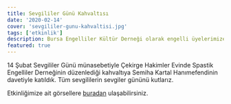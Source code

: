 ```yaml
---
title: Sevgililer Günü Kahvaltısı
date: '2020-02-14'
cover: 'sevgililer-gunu-kahvaltisi.jpg'
tags: ['etkinlik']
description: Bursa Engelliler Kültür Derneği olarak engelli üyelerimize motivasyon olması amacıyla sevgililer gününde kahvaltı etkinliği gerçekleştirdik.
featured: true
---
```


14 Şubat Sevgililer Günü münasebetiyle Çekirge Hakimler Evinde Spastik Engelliler Derneğinin düzenlediği kahvaltıya Semiha Kartal Hanımefendinin davetiyle katıldık. Tüm sevgililerin sevgiler gününü kutlarız.

Etkinliğimize ait görsellere <a href="https://photos.app.goo.gl/FJUek8xEqc3FyxGV7" target="_blank" rel="noopener noreferrer">buradan</a> ulaşabilirsiniz.
